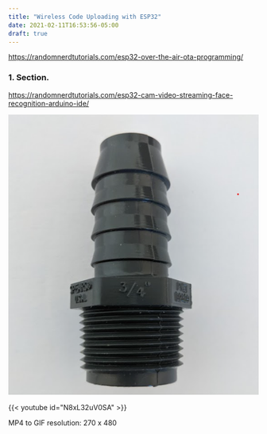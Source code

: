 ```yaml
---
title: "Wireless Code Uploading with ESP32"
date: 2021-02-11T16:53:56-05:00
draft: true
---
```

https://randomnerdtutorials.com/esp32-over-the-air-ota-programming/

### 1. Section.
https://randomnerdtutorials.com/esp32-cam-video-streaming-face-recognition-arduino-ide/



![The bulkhead.](images/week2-bulkhead/bulkhead.png)

{{< youtube id="N8xL32uV0SA" >}}
&NewLine;

MP4 to GIF resolution: 270 x 480